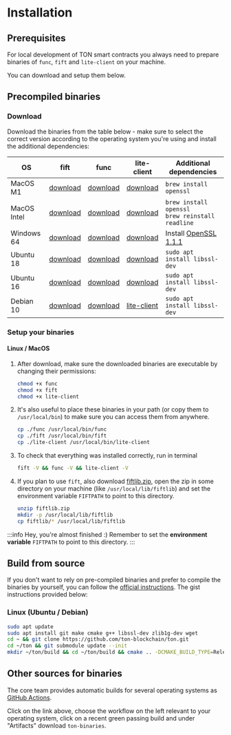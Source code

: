 # Installation

## Prerequisites

For local development of TON smart contracts you always need to prepare binaries of `func`, `fift` and `lite-client` on your machine.

You can download and setup them below.

## Precompiled binaries

### Download
 
Download the binaries from the table below - make sure to select the correct version according to the operating system you're using and install the additional dependencies:

| OS                     | fift | func                                                                                           | lite-client | Additional dependencies |
|------------------------|------|------------------------------------------------------------------------------------------------|-------------|-------|
| MacOS M1               | [download](https://github.com/ton-defi-org/ton-binaries/releases/download/macos-m1/fift) | [download](https://github.com/ton-defi-org/ton-binaries/releases/download/macos-m1/func)       | [download](https://github.com/ton-defi-org/ton-binaries/releases/download/macos-m1/lite-client) | `brew install openssl` |
| MacOS Intel            | [download](https://github.com/ton-defi-org/ton-binaries/releases/download/macos-intel/fift) | [download](https://github.com/ton-defi-org/ton-binaries/releases/download/macos-intel/func)    | [download](https://github.com/ton-defi-org/ton-binaries/releases/download/macos-intel/lite-client) | `brew install openssl`<br/>`brew reinstall readline` |
| Windows 64             | [download](https://github.com/ton-defi-org/ton-binaries/releases/download/windows-64/fift.exe) | [download](https://github.com/ton-defi-org/ton-binaries/releases/download/windows-64/func.exe) | [download](https://github.com/ton-defi-org/ton-binaries/releases/download/windows-64/lite-client.exe) | Install [OpenSSL 1.1.1](https://slproweb.com/download/Win64OpenSSL_Light-1_1_1q.msi) |
| Ubuntu 18              | [download](https://github.com/ton-defi-org/ton-binaries/releases/download/ubuntu-18/fift) | [download](https://github.com/ton-defi-org/ton-binaries/releases/download/ubuntu-18/func)      | [download](https://github.com/ton-defi-org/ton-binaries/releases/download/ubuntu-18/lite-client) | `sudo apt install libssl-dev` |
| Ubuntu 16              | [download](https://github.com/ton-defi-org/ton-binaries/releases/download/ubuntu-16/fift) | [download](https://github.com/ton-defi-org/ton-binaries/releases/download/ubuntu-16/func)      | [download](https://github.com/ton-defi-org/ton-binaries/releases/download/ubuntu-16/lite-client) | `sudo apt install libssl-dev` |
| Debian 10 | [download](https://github.com/ton-defi-org/ton-binaries/releases/download/debian-10/fift) | [download](https://github.com/ton-defi-org/ton-binaries/releases/download/debian-10/func)      | [lite-client](https://github.com/ton-defi-org/ton-binaries/releases/download/debian-10/lite-client) | `sudo apt install libssl-dev` |

### Setup your binaries

#### Linux / MacOS

1. After download, make sure the downloaded binaries are executable by changing their permissions:
   ```bash
   chmod +x func
   chmod +x fift
   chmod +x lite-client
   ```
   
2. It's also useful to place these binaries in your path (or copy them to `/usr/local/bin`) to make sure you can access them from anywhere.
   ```bash
   cp ./func /usr/local/bin/func
   cp ./fift /usr/local/bin/fift
   cp ./lite-client /usr/local/bin/lite-client
   ```

3. To check that everything was installed correctly, run in terminal
   ```bash
   fift -V && func -V && lite-client -V
   ```

4. If you plan to use `fift`, also download [fiftlib.zip](https://github.com/ton-defi-org/ton-binaries/releases/download/fiftlib/fiftlib.zip), open the zip in some directory on your machine (like `/usr/local/lib/fiftlib`) and set the environment variable `FIFTPATH` to point to this directory.
   ```bash
   unzip fiftlib.zip
   mkdir -p /usr/local/lib/fiftlib
   cp fiftlib/* /usr/local/lib/fiftlib
   ```

:::info Hey, you're almost finished :)
Remember to set the **environment variable** `FIFTPATH` to point to this directory.
:::

## Build from source

If you don't want to rely on pre-compiled binaries and prefer to compile the binaries by yourself, you can follow the [official instructions](https://ton.org/#/compile). The gist instructions provided below:

### Linux (Ubuntu / Debian)

```bash
sudo apt update
sudo apt install git make cmake g++ libssl-dev zlib1g-dev wget
cd ~ && git clone https://github.com/ton-blockchain/ton.git
cd ~/ton && git submodule update --init
mkdir ~/ton/build && cd ~/ton/build && cmake .. -DCMAKE_BUILD_TYPE=Release && make -j 4
```
## Other sources for binaries

The core team provides automatic builds for several operating systems as [GitHub Actions](https://github.com/ton-blockchain/ton/actions).

Click on the link above, choose the workflow on the left relevant to your operating system, click on a recent green passing build and under "Artifacts" download `ton-binaries`.
